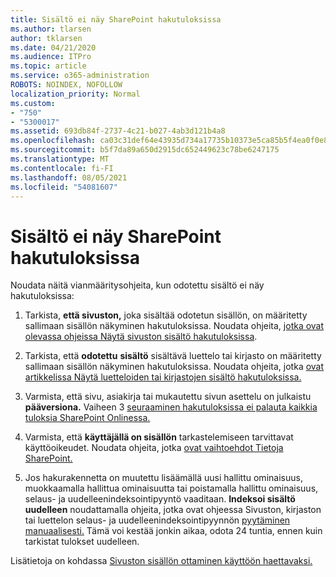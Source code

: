 ```yaml
---
title: Sisältö ei näy SharePoint hakutuloksissa
ms.author: tlarsen
author: tklarsen
ms.date: 04/21/2020
ms.audience: ITPro
ms.topic: article
ms.service: o365-administration
ROBOTS: NOINDEX, NOFOLLOW
localization_priority: Normal
ms.custom:
- "750"
- "5300017"
ms.assetid: 693db84f-2737-4c21-b027-4ab3d121b4a8
ms.openlocfilehash: ca03c31def64e43935d734a17735b10373e5ca85b5f4ea0f0e886b9ea39884cd
ms.sourcegitcommit: b5f7da89a650d2915dc652449623c78be6247175
ms.translationtype: MT
ms.contentlocale: fi-FI
ms.lasthandoff: 08/05/2021
ms.locfileid: "54081607"
---
```

# <a name="content-doesnt-appear-in-sharepoint-search-results"></a>Sisältö ei näy SharePoint hakutuloksissa

Noudata näitä vianmääritysohjeita, kun odotettu sisältö ei näy hakutuloksissa:
  
1. Tarkista, **että sivuston,** joka sisältää odotetun sisällön, on määritetty sallimaan sisällön näkyminen hakutuloksissa. Noudata ohjeita, [jotka ovat olevassa ohjeissa Näytä sivuston sisältö hakutuloksissa](https://docs.microsoft.com/sharepoint/make-site-content-searchable#show-content-on-a-site-in-search-results).

2. Tarkista, että **odotettu** **sisältö** sisältävä luettelo tai kirjasto on määritetty sallimaan sisällön näkyminen hakutuloksissa. Noudata ohjeita, jotka [ovat artikkelissa Näytä luetteloiden tai kirjastojen sisältö hakutuloksissa.](https://docs.microsoft.com/sharepoint/make-site-content-searchable#show-content-from-lists-or-libraries-in-search-results)

3. Varmista, että sivu, asiakirja tai mukautettu sivun asettelu on julkaistu **pääversiona.** Vaiheen 3 [seuraaminen hakutuloksissa ei palauta kaikkia tuloksia SharePoint Onlinessa.](https://go.microsoft.com/fwlink/?linkid=874525)

4. Varmista, että **käyttäjällä on sisällön** tarkastelemiseen tarvittavat käyttöoikeudet. Noudata ohjeita, jotka [ovat vaihtoehdot Tietoja SharePoint.](https://docs.microsoft.com/sharepoint/understanding-permission-levels)
    
5. Jos hakurakennetta on muutettu lisäämällä uusi hallittu ominaisuus, muokkaamalla hallittua ominaisuutta tai poistamalla hallittu ominaisuus, selaus- ja uudelleenindeksointipyyntö vaaditaan. **Indeksoi sisältö uudelleen** noudattamalla ohjeita, jotka ovat ohjeessa Sivuston, kirjaston tai luettelon selaus- ja uudelleenindeksointipyynnön [pyytäminen manuaalisesti.](https://docs.microsoft.com/sharepoint/crawl-site-content) Tämä voi kestää jonkin aikaa, odota 24 tuntia, ennen kuin tarkistat tulokset uudelleen.

Lisätietoja on kohdassa [Sivuston sisällön ottaminen käyttöön haettavaksi.](https://docs.microsoft.com/sharepoint/make-site-content-searchable) 
  

